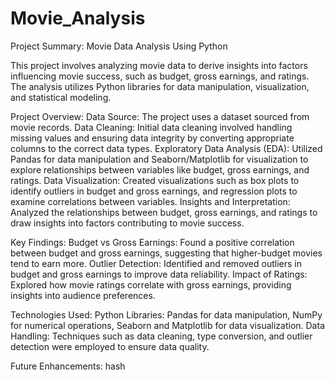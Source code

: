 # Movie_Analysis

Project Summary: Movie Data Analysis Using Python

This project involves analyzing movie data to derive insights into factors influencing movie success, such as budget, gross earnings, and ratings. The analysis utilizes Python libraries for data manipulation, visualization, and statistical modeling.


Project Overview:
Data Source: The project uses a dataset sourced from movie records.
Data Cleaning: Initial data cleaning involved handling missing values and ensuring data integrity by converting appropriate columns to the correct data types.
Exploratory Data Analysis (EDA): Utilized Pandas for data manipulation and Seaborn/Matplotlib for visualization to explore relationships between variables like budget, gross earnings, and ratings.
Data Visualization: Created visualizations such as box plots to identify outliers in budget and gross earnings, and regression plots to examine correlations between variables.
Insights and Interpretation: Analyzed the relationships between budget, gross earnings, and ratings to draw insights into factors contributing to movie success.


Key Findings:
Budget vs Gross Earnings: Found a positive correlation between budget and gross earnings, suggesting that higher-budget movies tend to earn more.
Outlier Detection: Identified and removed outliers in budget and gross earnings to improve data reliability.
Impact of Ratings: Explored how movie ratings correlate with gross earnings, providing insights into audience preferences.


Technologies Used:
Python Libraries: Pandas for data manipulation, NumPy for numerical operations, Seaborn and Matplotlib for data visualization.
Data Handling: Techniques such as data cleaning, type conversion, and outlier detection were employed to ensure data quality.


Future Enhancements:
hash
